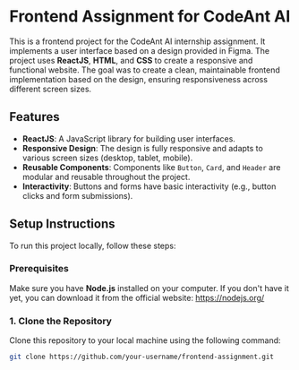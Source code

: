 # Frontend Assignment for CodeAnt AI

This is a frontend project for the CodeAnt AI internship assignment. It implements a user interface based on a design provided in Figma. The project uses **ReactJS**, **HTML**, and **CSS** to create a responsive and functional website. The goal was to create a clean, maintainable frontend implementation based on the design, ensuring responsiveness across different screen sizes.

## Features

- **ReactJS**: A JavaScript library for building user interfaces.
- **Responsive Design**: The design is fully responsive and adapts to various screen sizes (desktop, tablet, mobile).
- **Reusable Components**: Components like `Button`, `Card`, and `Header` are modular and reusable throughout the project.
- **Interactivity**: Buttons and forms have basic interactivity (e.g., button clicks and form submissions).

## Setup Instructions

To run this project locally, follow these steps:

### Prerequisites

Make sure you have **Node.js** installed on your computer. If you don't have it yet, you can download it from the official website: https://nodejs.org/

### 1. Clone the Repository

Clone this repository to your local machine using the following command:

```bash
git clone https://github.com/your-username/frontend-assignment.git
